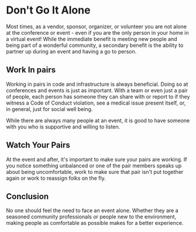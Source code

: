 # Don't Go It Alone

Most times, as a vendor, sponsor, organizer, or volunteer you are not alone at the conference or event - even if you are the only person in your home in a virtual event! While the immediate benefit is meeting new people and being part of a wonderful community, a secondary benefit is the ability to partner up during an event and having a go to person.

## Work In pairs

Working in pairs in code and infrastructure is always beneficial. Doing so at conferences and events is just as important. With a team or even just a pair of people, each person has someone they can share with or report to if they witness a Code of Conduct violation, see a medical issue present itself, or, in general, just for social well being.

While there are always many people at an event, it is good to have someone with you who is supportive and willing to listen.

## Watch Your Pairs

At the event and after, it's important to make sure your pairs are working. If you notice something unbalanced or one of the pair members speaks up about being uncomfortable, work to make sure that pair isn't put together again or work to reassign folks on the fly.

## Conclusion

No one should feel the need to face an event alone. Whether they are a seasoned community professionals or people new to the environment, making people as comfortable as possible makes for a better experience.

